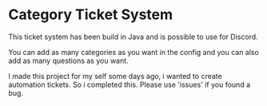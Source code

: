 # Category Ticket System

This ticket system has been build in Java and is possible to use for Discord.

You can add as many categories as you want in the config and you can also add as many
questions as you want.

I made this project for my self some days ago, i wanted to create automation tickets. So i completed this.
Please use 'issues' if you found a bug.
